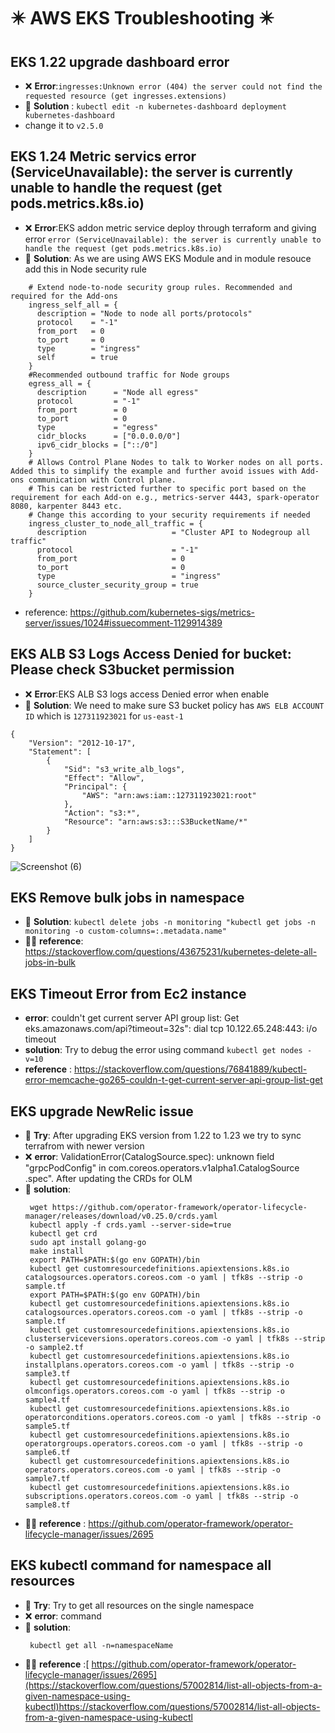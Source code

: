#  ✴️ AWS EKS Troubleshooting ✴️
## EKS 1.22 upgrade dashboard  error 
*  ❌ **Error**:```ingresses:Unknown error (404) the server could not find the requested resource (get ingresses.extensions)```
*  🎯 **Solution** : `kubectl edit -n kubernetes-dashboard deployment kubernetes-dashboard`
*  change it to `v2.5.0`
## EKS 1.24 Metric servics error (ServiceUnavailable): the server is currently unable to handle the request (get pods.metrics.k8s.io)
* ❌ **Error**:EKS addon metric service deploy through terraform and giving error `error (ServiceUnavailable): the server is currently unable to handle the request (get pods.metrics.k8s.io)`
* 🎯 **Solution**: As we are using AWS EKS Module and in module resouce add this in Node security rule
``` node_security_group_additional_rules = {
    # Extend node-to-node security group rules. Recommended and required for the Add-ons
    ingress_self_all = {
      description = "Node to node all ports/protocols"
      protocol    = "-1"
      from_port   = 0
      to_port     = 0
      type        = "ingress"
      self        = true
    }
    #Recommended outbound traffic for Node groups
    egress_all = {
      description      = "Node all egress"
      protocol         = "-1"
      from_port        = 0
      to_port          = 0
      type             = "egress"
      cidr_blocks      = ["0.0.0.0/0"]
      ipv6_cidr_blocks = ["::/0"]
    }
    # Allows Control Plane Nodes to talk to Worker nodes on all ports. Added this to simplify the example and further avoid issues with Add-ons communication with Control plane.
    # This can be restricted further to specific port based on the requirement for each Add-on e.g., metrics-server 4443, spark-operator 8080, karpenter 8443 etc.
    # Change this according to your security requirements if needed
    ingress_cluster_to_node_all_traffic = {
      description                   = "Cluster API to Nodegroup all traffic"
      protocol                      = "-1"
      from_port                     = 0
      to_port                       = 0
      type                          = "ingress"
      source_cluster_security_group = true
    }
```
* reference: https://github.com/kubernetes-sigs/metrics-server/issues/1024#issuecomment-1129914389
## EKS ALB S3 Logs Access Denied for bucket: Please check S3bucket permission
* ❌ **Error**:EKS ALB S3 logs access Denied error when enable 
* 🎯 **Solution**: We need to make sure S3 bucket policy has `AWS ELB ACCOUNT ID` which is `127311923021` for `us-east-1`
```
{
    "Version": "2012-10-17",
    "Statement": [
        {
            "Sid": "s3_write_alb_logs",
            "Effect": "Allow",
            "Principal": {
                "AWS": "arn:aws:iam::127311923021:root"
            },
            "Action": "s3:*",
            "Resource": "arn:aws:s3:::S3BucketName/*"
        }
    ]
}
```
![Screenshot (6)](https://github.com/abaidgulshan/eks-troubleshooting/assets/7329596/5f1ae82e-9ecf-43ca-896b-e66d7ee49eed)
## EKS Remove bulk jobs in namespace
* 🎯 **Solution**: `kubectl delete jobs -n monitoring "kubectl get jobs -n monitoring -o custom-columns=:.metadata.name" `
* 🙌🏼 **reference**: https://stackoverflow.com/questions/43675231/kubernetes-delete-all-jobs-in-bulk

## EKS Timeout Error from Ec2 instance 
* **error**: couldn't get current server API group list: Get eks.amazonaws.com/api?timeout=32s": dial tcp 10.122.65.248:443: i/o timeout
* **solution**: Try to debug the error using command `kubectl get nodes -v=10`
* **reference** : https://stackoverflow.com/questions/76841889/kubectl-error-memcache-go265-couldn-t-get-current-server-api-group-list-get

## EKS upgrade NewRelic issue
* 🤔 **Try**: After upgrading EKS version from 1.22 to 1.23 we try to sync terrafrom with newer version
* ❌ **error**: ValidationError(CatalogSource.spec): unknown field "grpcPodConfig" in com.coreos.operators.v1alpha1.CatalogSource .spec". After updating the CRDs for OLM
* 🎯 **solution**: 
    ```
     wget https://github.com/operator-framework/operator-lifecycle-manager/releases/download/v0.25.0/crds.yaml
     kubectl apply -f crds.yaml --server-side=true
     kubectl get crd
     sudo apt install golang-go
     make install
     export PATH=$PATH:$(go env GOPATH)/bin
     kubectl get customresourcedefinitions.apiextensions.k8s.io catalogsources.operators.coreos.com -o yaml | tfk8s --strip -o sample.tf
     export PATH=$PATH:$(go env GOPATH)/bin
     kubectl get customresourcedefinitions.apiextensions.k8s.io catalogsources.operators.coreos.com -o yaml | tfk8s --strip -o sample.tf
     kubectl get customresourcedefinitions.apiextensions.k8s.io clusterserviceversions.operators.coreos.com -o yaml | tfk8s --strip -o sample2.tf
     kubectl get customresourcedefinitions.apiextensions.k8s.io installplans.operators.coreos.com -o yaml | tfk8s --strip -o sample3.tf
     kubectl get customresourcedefinitions.apiextensions.k8s.io olmconfigs.operators.coreos.com -o yaml | tfk8s --strip -o sample4.tf
     kubectl get customresourcedefinitions.apiextensions.k8s.io operatorconditions.operators.coreos.com -o yaml | tfk8s --strip -o sample5.tf
     kubectl get customresourcedefinitions.apiextensions.k8s.io operatorgroups.operators.coreos.com -o yaml | tfk8s --strip -o sample6.tf
     kubectl get customresourcedefinitions.apiextensions.k8s.io operators.operators.coreos.com -o yaml | tfk8s --strip -o sample7.tf
     kubectl get customresourcedefinitions.apiextensions.k8s.io subscriptions.operators.coreos.com -o yaml | tfk8s --strip -o sample8.tf
    ```
* 🙌🏼 **reference** : https://github.com/operator-framework/operator-lifecycle-manager/issues/2695
## EKS kubectl command for namespace all resources
* 🤔 **Try**: Try to get all resources on the single namespace
* ❌ **error**: command 
* 🎯 **solution**: 
    ```
     kubectl get all -n=namespaceName
    ```
* 🙌🏼 **reference** :[ https://github.com/operator-framework/operator-lifecycle-manager/issues/2695](https://stackoverflow.com/questions/57002814/list-all-objects-from-a-given-namespace-using-kubectl)https://stackoverflow.com/questions/57002814/list-all-objects-from-a-given-namespace-using-kubectl

